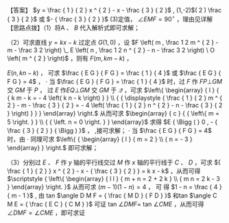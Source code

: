 【答案】 $y = \frac { 1 } { 2 } x ^ { 2 } - x - \frac { 3 } { 2 }$ , (1,-2)$( 2 ) \frac { 3 } { 2 }$ 或 $- { \frac { 3 } { 2 } }$ (3)定值， $\angle E M F = 9 0 ^ { \circ }$ ，理由见详解【思路点拨】（1）将A 、 $B$ 代入解析式即可求解；

（2）可求直线 $y = k x - k$ 过定点 $G \big ( 1 , 0 \big )$ ，设 $F \left( m , \frac 1 2 m ^ { 2 } - m - \frac 3 2 \right) \_ E \left( n , \frac 1 2 n ^ { 2 } - n - \frac 3 2 \right) \ O \left( m ^ { 2 } \right)$ ，则有 $F \left( m , k m - k \right)$ ，

$E { \big ( } n , k n - k { \big ) }$ ， 可求 $\frac { E G } { F G } = \frac { 1 } { 4 }$ 或 $\frac { E G } { F G } = 4$ ， $\cdot$ 当 $\frac { E G } { F G } = \frac { 1 } { 4 }$ 时，过 $F$ 作 $F P \bot G M$ 交 $G M$ 于 $P$ ， 过 $E$ 作$E Q \bot G M$ 交 $G M$ 于 $\mathcal { Q }$ ，可求 $\left\{ \begin{array} { l } { { k m - k = - 4 \left( k n - k \right) } } \\ { { \displaystyle { \frac { 1 } { 2 } m ^ { 2 } - m - \frac { 3 } { 2 } = - 4 \left( \frac { 1 } { 2 } n ^ { 2 } - n - \frac { 3 } { 2 } \right) } } } \end{array} \right.$ 从而可求 $\begin{array} { c } { { \left\{ m = 5 \right. } }  \\ { { \left. n = 0 \right. } } \end{array}$ 求得 $E { \Bigg ( } 0 , - { \frac { 3 } { 2 } } { \Bigg ) }$ ， ,接可求解； $\cdot$ 当 $\frac { E G } { F G } = 4$ 时，由 $\cdot$ 同理可求 $\left\{ { \begin{array} { l } { m = 2 } \\ { n = - 3 } \end{array} } \right.$ 即可求解；

（3）分别过 $E$ 、 $F$ 作 $y$ 轴的平行线交过 $M$ 作 $x$ 轴的平行线于 $C$ 、 $D$ ，可求 ${ \frac { 1 } { 2 } } x ^ { 2 } - x - { \frac { 3 } { 2 } } = k x - k$ ，从而可得 $\scriptstyle { \left\{ \begin{array} { l l } { m + n = 2 + 2 k } \\ { m n = 2 k - 3 } \end{array} \right. }$ 从而可求 $\textstyle { \big ( } m - 1 { \big ) } { \big ( } 1 - n { \big ) } = 4$ ， 可 得 $1 - n = \frac { 4 } { m - 1 }$ , 由 tan $\angle D M F = { \frac { M D } { F D } }$ 和tan $\angle C M E = { \frac { E C } { C M } }$ 可证 tan $\angle D M F =$ tan $\angle C M E$ ，从而可得 $\angle D M F = \angle C M E$ ，即可求证
